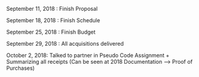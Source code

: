 September 11, 2018 : Finish Proposal

September 18, 2018 : Finish Schedule 

September 25, 2018 : Finish Budget

September 29, 2018 : All acquisitions delivered

October 2, 2018: Talked to partner in Pseudo Code Assignment + Summarizing all receipts (Can be seen at 2018 Documentation --> Proof of Purchases)

